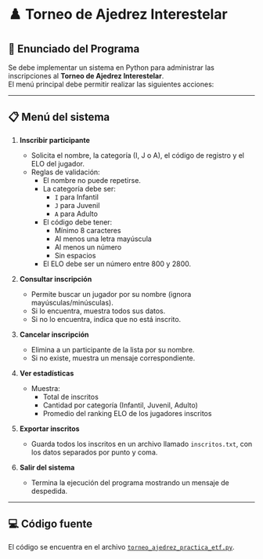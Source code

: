 # ♟️ Torneo de Ajedrez Interestelar

## 📝 Enunciado del Programa

Se debe implementar un sistema en Python para administrar las inscripciones al **Torneo de Ajedrez Interestelar**.  
El menú principal debe permitir realizar las siguientes acciones:

---

## 📋 Menú del sistema

1. **Inscribir participante**  
   - Solicita el nombre, la categoría (I, J o A), el código de registro y el ELO del jugador.
   - Reglas de validación:
     - El nombre no puede repetirse.
     - La categoría debe ser:
       - `I` para Infantil
       - `J` para Juvenil
       - `A` para Adulto
     - El código debe tener:
       - Mínimo 8 caracteres
       - Al menos una letra mayúscula
       - Al menos un número
       - Sin espacios
     - El ELO debe ser un número entre 800 y 2800.

2. **Consultar inscripción**  
   - Permite buscar un jugador por su nombre (ignora mayúsculas/minúsculas).
   - Si lo encuentra, muestra todos sus datos.
   - Si no lo encuentra, indica que no está inscrito.

3. **Cancelar inscripción**  
   - Elimina a un participante de la lista por su nombre.
   - Si no existe, muestra un mensaje correspondiente.

4. **Ver estadísticas**  
   - Muestra:
     - Total de inscritos
     - Cantidad por categoría (Infantil, Juvenil, Adulto)
     - Promedio del ranking ELO de los jugadores inscritos

5. **Exportar inscritos**  
   - Guarda todos los inscritos en un archivo llamado `inscritos.txt`, con los datos separados por punto y coma.

6. **Salir del sistema**  
   - Termina la ejecución del programa mostrando un mensaje de despedida.

---

## 💻 Código fuente

El código se encuentra en el archivo [`torneo_ajedrez_practica_etf.py`](torneo_ajedrez_practica_etf.py).
